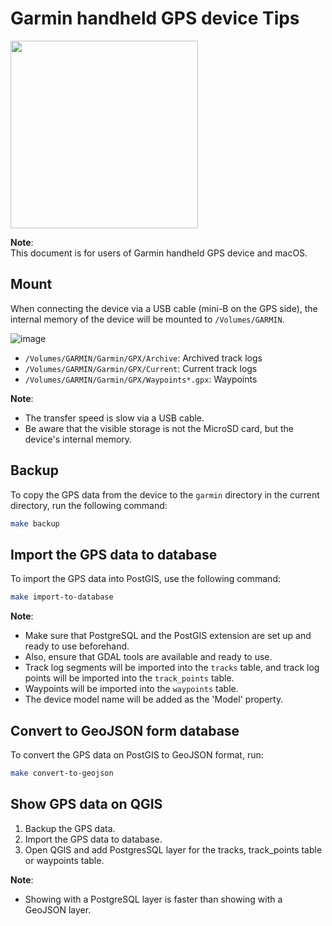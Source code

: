 # Garmin handheld GPS device Tips

<img src="https://github.com/user-attachments/assets/6c1b7caa-db0f-4f92-982e-c6ee426d29c0" width="300"/>

**Note**:  
This document is for users of Garmin handheld GPS device and macOS.

## Mount

When connecting the device via a USB cable (mini-B on the GPS side), the internal memory of the device will be mounted to `/Volumes/GARMIN`.

![image](https://github.com/user-attachments/assets/cd590058-66df-46a5-9443-be01fd2fd443)

- `/Volumes/GARMIN/Garmin/GPX/Archive`: Archived track logs
- `/Volumes/GARMIN/Garmin/GPX/Current`: Current track logs
- `/Volumes/GARMIN/Garmin/GPX/Waypoints*.gpx`: Waypoints

**Note**:  

- The transfer speed is slow via a USB cable.
- Be aware that the visible storage is not the MicroSD card, but the device's internal memory.

## Backup

To copy the GPS data from the device to the `garmin` directory in the current directory, run the following command:

```bash
make backup
```

## Import the GPS data to database

To import the GPS data into PostGIS, use the following command:

```bash
make import-to-database
```

**Note**:

- Make sure that PostgreSQL and the PostGIS extension are set up and ready to use beforehand.  
- Also, ensure that GDAL tools are available and ready to use.
- Track log segments will be imported into the `tracks` table, and track log points will be imported into the `track_points` table.  
- Waypoints will be imported into the `waypoints` table.  
- The device model name will be added as the 'Model' property.

## Convert to GeoJSON form database

To convert the GPS data on PostGIS to GeoJSON format, run:

```bash
make convert-to-geojson
```

## Show GPS data on QGIS

1. Backup the GPS data.
2. Import the GPS data to database.
3. Open QGIS and add PostgresSQL layer for the tracks, track_points table or waypoints table.

**Note**:

- Showing with a PostgreSQL layer is faster than showing with a GeoJSON layer.
